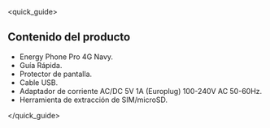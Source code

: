 <quick_guide>
## Contenido del producto

* Energy Phone Pro 4G Navy.
* Guía Rápida.
* Protector de pantalla.
* Cable USB.
* Adaptador de corriente AC/DC 5V 1A (Europlug) 100-240V AC 50-60Hz.
* Herramienta de extracción de SIM/microSD.

</quick_guide>
